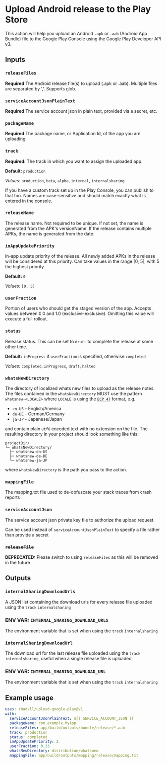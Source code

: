 # Upload Android release to the Play Store

This action will help you upload an Android `.apk` or `.aab` (Android App Bundle) file to the Google Play Console using the Google Play Developer API v3.

## Inputs

### `releaseFiles`

**Required** The Android release file(s) to upload (.apk or .aab). Multiple files are separated by ','. Supports glob.

### `serviceAccountJsonPlainText`

**Required** The service account json in plain text, provided via a secret, etc.

### `packageName`

**Required** The package name, or Application Id, of the app you are uploading

### `track`

**Required:** The track in which you want to assign the uploaded app.

**Default:** `production`

_Values:_ `production`, `beta`, `alpha`, `internal`, `internalsharing`

If you have a custom track set up in the Play Console, you can publish to that too. Names are case-sensitive and should match exactly what is entered in the console.

### `releaseName`

The release name. Not required to be unique. If not set, the name is generated from the APK's versionName. If the release contains multiple APKs, the name is generated from the date.

### `inAppUpdatePriority`

In-app update priority of the release. All newly added APKs in the release will be considered at this priority. Can take values in the range [0, 5], with 5 the highest priority.

**Default:** `0`

_Values:_ `[0, 5]`

### `userFraction`

Portion of users who should get the staged version of the app. Accepts values between 0.0 and 1.0 (exclusive-exclusive). Omitting this value will execute a full rollout.

### `status`

Release status. This can be set to `draft` to complete the release at some other time.

**Default:** `inProgress` if `userFraction` is specified, otherwise `completed`

_Values:_ `completed`, `inProgress`, `draft`, `halted`

### `whatsNewDirectory`

The directory of localized whats new files to upload as the release notes. The files contained in the `whatsNewDirectory` MUST use the pattern `whatsnew-<LOCALE>` where `LOCALE` is using the [`BCP 47`](https://tools.ietf.org/html/bcp47) format, e.g.

* `en-US` - English/America
* `de-DE` - German/Germany
* `ja-JP` - Japanese/Japan

and contain plain `utf8` encoded text with no extension on the file. The resulting directory in your project should look something like this:

```
projectDir/
└─ whatsNewDirectory/
  ├─ whatsnew-en-US
  ├─ whatsnew-de-DE
  └─ whatsnew-ja-JP
```

where `whatsNewDirectory` is the path you pass to the action.

### `mappingFile`

The mapping.txt file used to de-obfuscate your stack traces from crash reports

### `serviceAccountJson`

The service account json private key file to authorize the upload request.

Can be used instead of `serviceAccountJsonPlainText` to specify a file rather than provide a secret

### ~~`releaseFile`~~

**DEPRECATED:** Please switch to using `releaseFiles` as this will be removed in the future

## Outputs

### `internalSharingDownloadUrls`

A JSON list containing the download urls for every release file uploaded using the `track` `internalsharing`

### ENV VAR: `INTERNAL_SHARING_DOWNLOAD_URLS`

The environment variable that is set when using the `track` `internalsharing`

### `internalSharingDownloadUrl`

The download url for the last release file uploaded using the `track` `internalsharing`, useful when a single release file is uploaded

### ENV VAR: `INTERNAL_SHARING_DOWNLOAD_URL`

The environment variable that is set when using the `track` `internalsharing`

## Example usage

```yaml
uses: r0adkll/upload-google-play@v1
with:
  serviceAccountJsonPlainText: ${{ SERVICE_ACCOUNT_JSON }}
  packageName: com.example.MyApp
  releaseFiles: app/build/outputs/bundle/release/*.aab
  track: production
  status: completed
  inAppUpdatePriority: 2
  userFraction: 0.33
  whatsNewDirectory: distribution/whatsnew
  mappingFile: app/build/outputs/mapping/release/mapping.txt
```
